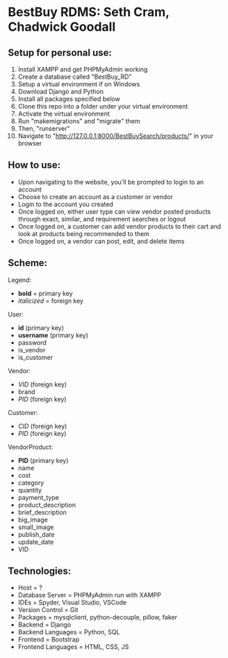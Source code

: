 # BestBuy RDMS: Seth Cram, Chadwick Goodall


## **Setup for personal use:**
1. Install XAMPP and get PHPMyAdmin working
2. Create a database called "BestBuy_RD"
3. Setup a virtual environment if on Windows
4. Download Django and Python
5. Install all packages specified below
6. Clone this repo into a folder under your virtual environment
7. Activate the virtual environment
8. Run "makemigrations" and "migrate" them 
9. Then, "runserver"
10. Navigate to "http://127.0.0.1:8000/BestBuySearch/products/" in your browser

## **How to use:**
- Upon navigating to the website, you'll be prompted to login to an account
- Choose to create an account as a customer or vendor
- Login to the account you created
- Once logged on, either user type can view vendor posted products through exact, similar, and requirement searches or logout 
- Once logged on, a customer can add vendor products to their cart and look at products being recommended to them
- Once logged on, a vendor can post, edit, and delete items

## **Scheme:**

Legend: 
- **bold** = primary key
- *italicized* = foreign key

User:
- **id** (primary key)
- **username** (primary key)
- password
- is_vendor
- is_customer

Vendor:
- *VID* (foreign key)
- brand
- *PID* (foreign key)

Customer:
- *CID* (foreign key)
- *PID* (foreign key)

VendorProduct:
- **PID** (primary key)
- name
- cost
- category
- quantity
- payment_type
- product_description
- brief_description
- big_image
- small_image
- publish_date
- update_date
- VID

## **Technologies:**
- Host = ?
- Database Server = PHPMyAdmin run with XAMPP
- IDEs = Spyder, Visual Studio, VSCode
- Version Control = Git
- Packages = mysqlclient, python-decouple, pillow, faker
- Backend = Django
- Backend Languages = Python, SQL 
- Frontend = Bootstrap
- Frontend Languages = HTML, CSS, JS
